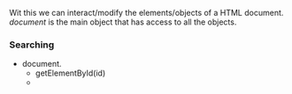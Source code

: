 Wit this we can interact/modify the elements/objects of a HTML document.
*document* is the main object that has access to all the objects.

### Searching
- document.
	- getElementById(id)
	- 
